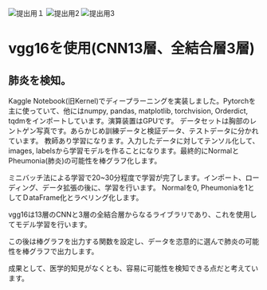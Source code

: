 ![提出用１](https://user-images.githubusercontent.com/70077254/120411565-fbf7e900-c38f-11eb-9502-ccbb6dd9b5c5.PNG)
![提出用2](https://user-images.githubusercontent.com/70077254/120411570-fd291600-c38f-11eb-80d9-7de8a71c22a5.PNG)
![提出用3](https://user-images.githubusercontent.com/70077254/120411572-fdc1ac80-c38f-11eb-93b7-c6c2cbc85abe.PNG)
<h1>vgg16を使用(CNN13層、全結合層3層)</h1>
<h2>肺炎を検知。</h2>
<du>
Kaggle Notebook(旧Kernel)でディープラーニングを実装しました。Pytorchを主に使っていて、他にはnumpy, pandas, matplotlib, torchvision, Orderdict, tqdmをインポートしています。演算装置はGPUです。
データセットは胸部のレントゲン写真です。あらかじめ訓練データと検証データ、テストデータに分かれています。
教師あり学習になります。入力したデータに対してテンソル化して、images, labelsから学習モデルを作ることになります。最終的にNormalとPheumonia(肺炎)の可能性を棒グラフ化します。

ミニバッチ法による学習で20~30分程度で学習が完了します。インポート、ローディング、データ拡張の後に、学習を行います。
Normalを0, Pheumoniaを1としてＤataFrame化とラベリング化します。

vgg16は13層のCNNと3層の全結合層からなるライブラリであり、これを使用してモデル学習を行います。

この後は棒グラフを出力する関数を設定し、データを恣意的に選んで肺炎の可能性を棒グラフで出力します。

成果として、医学的知見がなくとも、容易に可能性を検知できる点だと考えています。
</du>
